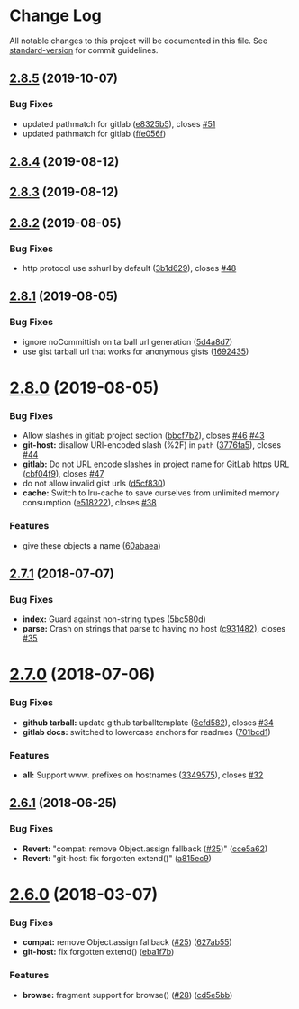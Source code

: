 # Change Log

All notable changes to this project will be documented in this file.
See [standard-version](https://github.com/conventional-changelog/standard-version) for commit guidelines.

<a name="2.8.5"></a>

## [2.8.5](https://github.com/npm/hosted-git-info/compare/v2.8.4...v2.8.5) (2019-10-07)

### Bug Fixes

* updated pathmatch for gitlab ([e8325b5](https://github.com/npm/hosted-git-info/commit/e8325b5)),
  closes [#51](https://github.com/npm/hosted-git-info/issues/51)
* updated pathmatch for gitlab ([ffe056f](https://github.com/npm/hosted-git-info/commit/ffe056f))

<a name="2.8.4"></a>

## [2.8.4](https://github.com/npm/hosted-git-info/compare/v2.8.3...v2.8.4) (2019-08-12)

<a name="2.8.3"></a>

## [2.8.3](https://github.com/npm/hosted-git-info/compare/v2.8.2...v2.8.3) (2019-08-12)

<a name="2.8.2"></a>

## [2.8.2](https://github.com/npm/hosted-git-info/compare/v2.8.1...v2.8.2) (2019-08-05)

### Bug Fixes

* http protocol use sshurl by default ([3b1d629](https://github.com/npm/hosted-git-info/commit/3b1d629)),
  closes [#48](https://github.com/npm/hosted-git-info/issues/48)

<a name="2.8.1"></a>

## [2.8.1](https://github.com/npm/hosted-git-info/compare/v2.8.0...v2.8.1) (2019-08-05)

### Bug Fixes

* ignore noCommittish on tarball url generation ([5d4a8d7](https://github.com/npm/hosted-git-info/commit/5d4a8d7))
* use gist tarball url that works for anonymous gists ([1692435](https://github.com/npm/hosted-git-info/commit/1692435))

<a name="2.8.0"></a>

# [2.8.0](https://github.com/npm/hosted-git-info/compare/v2.7.1...v2.8.0) (2019-08-05)

### Bug Fixes

* Allow slashes in gitlab project section ([bbcf7b2](https://github.com/npm/hosted-git-info/commit/bbcf7b2)),
  closes [#46](https://github.com/npm/hosted-git-info/issues/46) [#43](https://github.com/npm/hosted-git-info/issues/43)
* **git-host:** disallow URI-encoded slash (%2F)
  in `path` ([3776fa5](https://github.com/npm/hosted-git-info/commit/3776fa5)),
  closes [#44](https://github.com/npm/hosted-git-info/issues/44)
* **gitlab:** Do not URL encode slashes in project name for GitLab https
  URL ([cbf04f9](https://github.com/npm/hosted-git-info/commit/cbf04f9)),
  closes [#47](https://github.com/npm/hosted-git-info/issues/47)
* do not allow invalid gist urls ([d5cf830](https://github.com/npm/hosted-git-info/commit/d5cf830))
* **cache:** Switch to lru-cache to save ourselves from unlimited memory
  consumption ([e518222](https://github.com/npm/hosted-git-info/commit/e518222)),
  closes [#38](https://github.com/npm/hosted-git-info/issues/38)

### Features

* give these objects a name ([60abaea](https://github.com/npm/hosted-git-info/commit/60abaea))

<a name="2.7.1"></a>

## [2.7.1](https://github.com/npm/hosted-git-info/compare/v2.7.0...v2.7.1) (2018-07-07)

### Bug Fixes

* **index:** Guard against non-string types ([5bc580d](https://github.com/npm/hosted-git-info/commit/5bc580d))
* **parse:** Crash on strings that parse to having no
  host ([c931482](https://github.com/npm/hosted-git-info/commit/c931482)),
  closes [#35](https://github.com/npm/hosted-git-info/issues/35)

<a name="2.7.0"></a>

# [2.7.0](https://github.com/npm/hosted-git-info/compare/v2.6.1...v2.7.0) (2018-07-06)

### Bug Fixes

* **github tarball:** update github tarballtemplate ([6efd582](https://github.com/npm/hosted-git-info/commit/6efd582)),
  closes [#34](https://github.com/npm/hosted-git-info/issues/34)
* **gitlab docs:** switched to lowercase anchors for
  readmes ([701bcd1](https://github.com/npm/hosted-git-info/commit/701bcd1))

### Features

* **all:** Support www. prefixes on hostnames ([3349575](https://github.com/npm/hosted-git-info/commit/3349575)),
  closes [#32](https://github.com/npm/hosted-git-info/issues/32)

<a name="2.6.1"></a>

## [2.6.1](https://github.com/npm/hosted-git-info/compare/v2.6.0...v2.6.1) (2018-06-25)

### Bug Fixes

* **Revert:** "compat: remove Object.assign
  fallback ([#25](https://github.com/npm/hosted-git-info/issues/25))" ([cce5a62](https://github.com/npm/hosted-git-info/commit/cce5a62))
* **Revert:** "git-host: fix forgotten extend()" ([a815ec9](https://github.com/npm/hosted-git-info/commit/a815ec9))

<a name="2.6.0"></a>

# [2.6.0](https://github.com/npm/hosted-git-info/compare/v2.5.0...v2.6.0) (2018-03-07)

### Bug Fixes

* **compat:** remove Object.assign
  fallback ([#25](https://github.com/npm/hosted-git-info/issues/25)) ([627ab55](https://github.com/npm/hosted-git-info/commit/627ab55))
* **git-host:** fix forgotten extend() ([eba1f7b](https://github.com/npm/hosted-git-info/commit/eba1f7b))

### Features

* **browse:** fragment support for
  browse() ([#28](https://github.com/npm/hosted-git-info/issues/28)) ([cd5e5bb](https://github.com/npm/hosted-git-info/commit/cd5e5bb))
